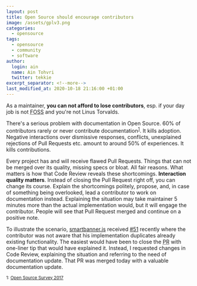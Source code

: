```yaml
---
layout: post
title: Open Source should encourage contributors
image: /assets/gplv3.png
categories:
  - opensource
tags:
  - opensource
  - community
  - software
author:
  login: ain
  name: Ain Tohvri
  twitter: tekkie
excerpt_separator: <!--more-->
last_modified_at: 2020-10-18 21:16:00 +01:00
---
```

As a maintainer, __you can not afford to lose contributors__, esp. if your day job is not <abbr title="Free and Open Source Software">FOSS</abbr> and you're not Linus Torvalds.<!--more-->

There's a serious problem with documentation in Open Source. 60% of contributors rarely or never contribute documentation<sup>[1](#github-open-source-survey)</sup>. It kills adoption. Negative interactions over dismissive responses, conflicts, unexplained rejections of Pull Requests etc. amount to around 50% of experiences. It kills contributions.

Every project has and will receive flawed Pull Requests. Things that can not be merged over its quality, missing specs or bloat. All fair reasons. What matters is how that Code Review reveals these shortcomings. __Interaction quality matters__. Instead of closing the Pull Request right off, you can change its course. Explain the shortcomings politely, propose, and, in case of something being overlooked, lead a contributor to work on documentation instead. Explaining the situation may take maintainer 5 minutes more than the actual implementation would, but it will engage the contributor. People will see that Pull Request merged and continue on a positive note.

To illustrate the scenario, [smartbanner.js](https://github.com/ain/smartbanner.js) received [#51](https://github.com/ain/smartbanner.js/pull/51) recently where the contributor was not aware that his implementation duplicates already existing functionality. The easiest would have been to close the <abbr title="Pull Request">PR</abbr> with one-liner tip that would have explained it. Instead, I requested changes in Code Review, explaining the situation and referring to the need of documentation update. That PR was merged today with a valuable documentation update.

<small><a name="github-open-source-survey">1</a>: [Open Source Survey 2017](http://opensourcesurvey.org/2017)</small>
